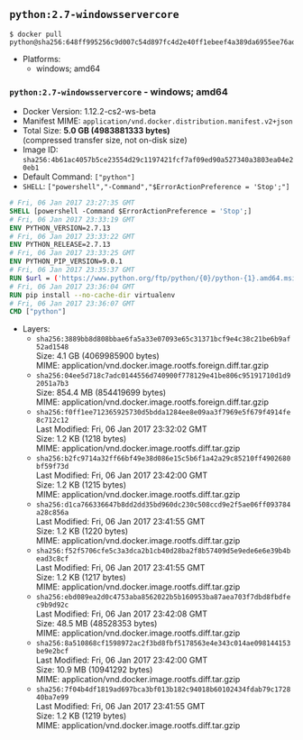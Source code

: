 ## `python:2.7-windowsservercore`

```console
$ docker pull python@sha256:648ff995256c9d007c54d897fc4d2e40ff1ebeef4a389da6955ee76ad8e18494
```

-	Platforms:
	-	windows; amd64

### `python:2.7-windowsservercore` - windows; amd64

-	Docker Version: 1.12.2-cs2-ws-beta
-	Manifest MIME: `application/vnd.docker.distribution.manifest.v2+json`
-	Total Size: **5.0 GB (4983881333 bytes)**  
	(compressed transfer size, not on-disk size)
-	Image ID: `sha256:4b61ac4057b5ce23554d29c1197421fcf7af09ed90a527340a3803ea04e20eb1`
-	Default Command: `["python"]`
-	`SHELL`: `["powershell","-Command","$ErrorActionPreference = 'Stop';"]`

```dockerfile
# Fri, 06 Jan 2017 23:27:35 GMT
SHELL [powershell -Command $ErrorActionPreference = 'Stop';]
# Fri, 06 Jan 2017 23:33:19 GMT
ENV PYTHON_VERSION=2.7.13
# Fri, 06 Jan 2017 23:33:22 GMT
ENV PYTHON_RELEASE=2.7.13
# Fri, 06 Jan 2017 23:33:25 GMT
ENV PYTHON_PIP_VERSION=9.0.1
# Fri, 06 Jan 2017 23:35:37 GMT
RUN $url = ('https://www.python.org/ftp/python/{0}/python-{1}.amd64.msi' -f $env:PYTHON_RELEASE, $env:PYTHON_VERSION); 	Write-Host ('Downloading {0} ...' -f $url); 	(New-Object System.Net.WebClient).DownloadFile($url, 'python.msi'); 		Write-Host 'Installing ...'; 	Start-Process msiexec -Wait 		-ArgumentList @( 			'/i', 			'python.msi', 			'/quiet', 			'/qn', 			'TARGETDIR=C:\Python', 			'ALLUSERS=1', 			'ADDLOCAL=DefaultFeature,Extensions,TclTk,Tools,PrependPath' 		); 		$env:PATH = [Environment]::GetEnvironmentVariable('PATH', [EnvironmentVariableTarget]::Machine); 		Write-Host 'Verifying install ...'; 	Write-Host '  python --version'; python --version; 		Write-Host 'Removing ...'; 	Remove-Item python.msi -Force; 		$pipInstall = ('pip=={0}' -f $env:PYTHON_PIP_VERSION); 	Write-Host ('Installing {0} ...' -f $pipInstall); 	(New-Object System.Net.WebClient).DownloadFile('https://bootstrap.pypa.io/get-pip.py', 'get-pip.py'); 	python get-pip.py $pipInstall; 	Remove-Item get-pip.py -Force; 		Write-Host 'Verifying pip install ...'; 	pip --version; 		Write-Host 'Complete.';
# Fri, 06 Jan 2017 23:36:04 GMT
RUN pip install --no-cache-dir virtualenv
# Fri, 06 Jan 2017 23:36:07 GMT
CMD ["python"]
```

-	Layers:
	-	`sha256:3889bb8d808bbae6fa5a33e07093e65c31371bcf9e4c38c21be6b9af52ad1548`  
		Size: 4.1 GB (4069985900 bytes)  
		MIME: application/vnd.docker.image.rootfs.foreign.diff.tar.gzip
	-	`sha256:04ee5d718c7adc0144556d740900f778129e41be806c95191710d1d92051a7b3`  
		Size: 854.4 MB (854419699 bytes)  
		MIME: application/vnd.docker.image.rootfs.foreign.diff.tar.gzip
	-	`sha256:f0ff1ee712365925730d5bdda1284ee8e09aa3f7969e5f679f4914fe8c712c12`  
		Last Modified: Fri, 06 Jan 2017 23:32:02 GMT  
		Size: 1.2 KB (1218 bytes)  
		MIME: application/vnd.docker.image.rootfs.diff.tar.gzip
	-	`sha256:b2fc9714a32ff66bf49e38d086e15c5b6f1a42a29c85210ff4902680bf59f73d`  
		Last Modified: Fri, 06 Jan 2017 23:42:00 GMT  
		Size: 1.2 KB (1215 bytes)  
		MIME: application/vnd.docker.image.rootfs.diff.tar.gzip
	-	`sha256:d1ca766336647b8dd2dd35bd960dc230c508ccd9e2f5ae06ff093784a28c856a`  
		Last Modified: Fri, 06 Jan 2017 23:41:55 GMT  
		Size: 1.2 KB (1220 bytes)  
		MIME: application/vnd.docker.image.rootfs.diff.tar.gzip
	-	`sha256:f52f5706cfe5c3a3dca2b1cb40d28ba2f8b57409d5e9ede6e6e39b4bead3c8cf`  
		Last Modified: Fri, 06 Jan 2017 23:41:55 GMT  
		Size: 1.2 KB (1217 bytes)  
		MIME: application/vnd.docker.image.rootfs.diff.tar.gzip
	-	`sha256:ebd089ea2d0c4753aba8562022b5b160953ba87aea703f7dbd8fbdfec9b9d92c`  
		Last Modified: Fri, 06 Jan 2017 23:42:08 GMT  
		Size: 48.5 MB (48528353 bytes)  
		MIME: application/vnd.docker.image.rootfs.diff.tar.gzip
	-	`sha256:8a510868cf1598972ac2f3bd8fbf5178563e4e343c014ae098144153be9e2bcf`  
		Last Modified: Fri, 06 Jan 2017 23:42:00 GMT  
		Size: 10.9 MB (10941292 bytes)  
		MIME: application/vnd.docker.image.rootfs.diff.tar.gzip
	-	`sha256:7f04b4df1819ad697bca3bf013b182c94018b60102434fdab79c172840ba7e99`  
		Last Modified: Fri, 06 Jan 2017 23:41:55 GMT  
		Size: 1.2 KB (1219 bytes)  
		MIME: application/vnd.docker.image.rootfs.diff.tar.gzip

